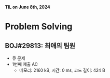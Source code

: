**TIL on June 8th, 2024**

# Problem Solving
## BOJ#29813: 최애의 팀원
* 큐 문제
* 1번째 제출 AC
    - 메모리: 2160 kB, 시간: 0 ms, 코드 길이: 424 B
